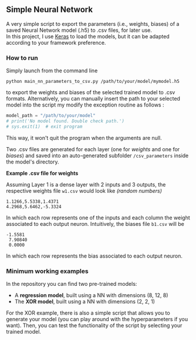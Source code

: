 
## Simple Neural Network 
A very simple script to export the parameters (i.e., weights, biases) of a saved Neural Network model (.h5) to .csv files, for later use.  
In this project, I use [Keras](https://www.tensorflow.org/guide/keras/save_and_serialize) to load the models, but it can be adapted according to your framework preference.
  
### How to run
Simply launch from the command line

    python main_nn_parameters_to_csv.py /path/to/your/model/mymodel.h5
    
   to export the weights and biases of the selected trained model to .csv formats.
   Alternatively, you can manually insert the path to your selected model into the script my modify the exception routine as follows :
   
```python
model_path = "/path/to/your/model"
# print('No model found. Double check path.')  
# sys.exit(1)  # exit program
```

This way, it won't quit the program when the arguments are null.

Two .csv files are generated for each layer (one for *weights* and one for *biases*) and saved into an auto-generated subfolder `/csv_parameters` inside the model's directory.

**Example .csv file for weights**

Assuming Layer 1 is a dense layer with 2 inputs and 3 outputs, the respective weights file `w1.csv`  would look like *(random numbers)*

    1.1266,5.5338,1.4371
    4.2968,5.6462,-5.3324

In which each row represents one of the inputs and each column the weight associated to each output neuron.
Intuitively, the biases file `b1.csv` will be

    -1.5581
     7.90840
     0.0000
 In which each row represents the bias  associated to each output neuron.
### Minimum working examples
In the repository you can find two pre-trained models: 
- A **regression model**, built using a NN with dimensions (8, 12, 8) 
- The **XOR model**, built using a NN with dimensions (2, 2, 1)

For the XOR example, there is also a simple script that allows you to generate your model (you can play around with the hyperparameters if you want). Then, you can test the functionality of the script by selecting your trained model.



